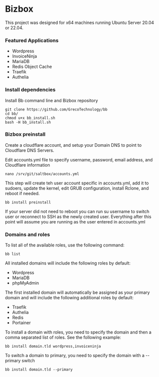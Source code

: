 # Bizbox

This project was designed for x64 machines running Ubuntu Server 20.04 or 22.04. 

### Featured Applications

- Wordpress
- InvoiceNinja
- MariaDB
- Redis Object Cache
- Traefik
- Authelia

### Install dependencies

Install Bb command line and Bizbox repository

```
git clone https://github.com/GrecoTechnology/bb
cd bb/
chmod u+x bb_install.sh
bash -H bb_install.sh
```

### Bizbox preinstall

Create a cloudflare account, and setup your Domain DNS to point to Cloudflare DNS Servers.

Edit accounts.yml file to specify username, password, email address, and Cloudflare information
```
nano /srv/git/saltbox/accounts.yml
```

This step will create teh user account specific in accounts.yml, add it to sudoers, update the kernel, edit GRUB configuration, install Rclone, and reboot if needed.
```
bb install preinstall
```

If your server did not need to reboot you can run su username to switch user or reconnect to SSH as the newly created user. Everything after this point will assume you are running as the user entered in accounts.yml

### Domains and roles

To list all of the available roles, use the following command:
```
bb list
```

All installed domains will include the following roles by default:
- Wordpress
- MariaDB
- phpMyAdmin

The first installed domain will automatically be assigned as your primary domain and will include the following additional roles by default:
- Traefik
- Authelia
- Redis
- Portainer

To install a domain with roles, you need to specify the domain and then a comma separated list of roles.  See the following example:
```
bb install domain.tld wordpress,invoiceninja
```

To switch a domain to primary, you need to specify the domain with a --primary switch
```
bb install domain.tld --primary
```


